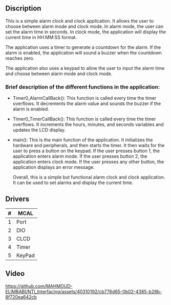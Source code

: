 ## Discription
This is a simple alarm clock and clock application. It allows the user to choose between alarm mode and clock mode. In alarm mode, the user can set the alarm time in seconds. In clock mode, the application will display the current time in HH:MM:SS format.

The application uses a timer to generate a countdown for the alarm. If the alarm is enabled, the application will sound a buzzer when the countdown reaches zero.

The application also uses a keypad to allow the user to input the alarm time and choose between alarm mode and clock mode.

### Brief description of the different functions in the application:
- Timer0_AlarmCallBack(): This function is called every time the timer overflows. It decrements the alarm value and sounds the buzzer if the alarm is enabled.
- Timer0_TimerCallBack(): This function is called every time the timer overflows. It increments the hours, minutes, and seconds variables and updates the LCD display.
- main(): This is the main function of the application. It initializes the hardware and peripherals, and then starts the timer. It then waits for the user to press a button on the keypad. If the user presses button 1, the application enters alarm mode. If the user presses button 2, the application enters clock mode. If the user presses any other button, the application displays an error message.

  Overall, this is a simple but functional alarm clock and clock application. It can be used to set alarms and display the current time.


## Drivers
| # | MCAL |
| ------ | ------ |
| 1 | Port |
| 2 | DIO |
| 3 | CLCD |
| 4 | Timer |
| 5 | KeyPad |

## Video


https://github.com/MAHMOUD-ELIMBABI/NTI_Interfacing/assets/40310192/cb776d65-0b02-4385-b28b-8f720ea642cb

